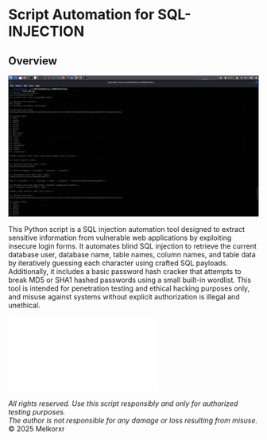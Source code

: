 # Script Automation for SQL-INJECTION

## Overview
![ToolsSQL](img/C-1.png)

This Python script is a SQL injection automation tool designed to extract sensitive information from vulnerable web applications by exploiting insecure login forms. It automates blind SQL injection to retrieve the current database user, database name, table names, column names, and table data by iteratively guessing each character using crafted SQL payloads. Additionally, it includes a basic password hash cracker that attempts to break MD5 or SHA1 hashed passwords using a small built-in wordlist. This tool is intended for penetration testing and ethical hacking purposes only, and misuse against systems without explicit authorization is illegal and unethical.  

![__*Click here to view the script*__](script/Tools_SQL.py)

*All rights reserved. Use this script responsibly and only for authorized testing purposes.*  
*The author is not responsible for any damage or loss resulting from misuse.*  
© 2025 Melkorxr
